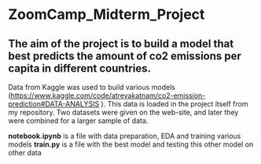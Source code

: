 # ZoomCamp_Midterm_Project
## The aim of the project is to build a model that best predicts the amount of co2 emissions per capita in different countries.

Data from Kaggle was used to build various models (https://www.kaggle.com/code/atreyakatnam/co2-emission-prediction#DATA-ANALYSIS ). This data is loaded in the project itself from my repository. Two datasets were given on the web-site, and later they were combined for a larger sample of data.

**notebook.ipynb** is a file with data preparation, EDA and training various models
**train.py** is a file with the best model and testing this other model on other data
